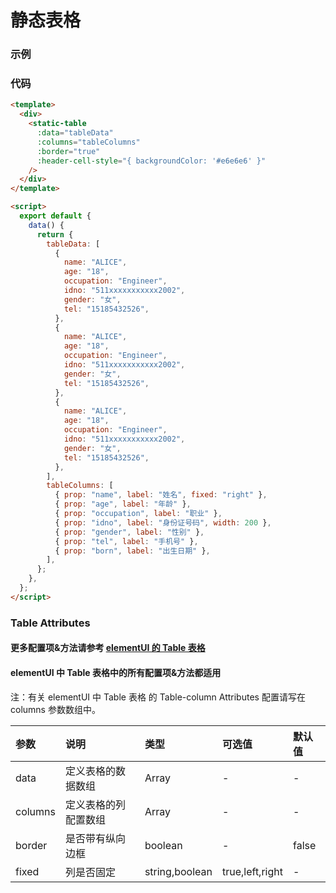 # 静态表格

### 示例

<staticTable :data="[{name:'ALICE',age:'18',occupation:'Engineer',idno: '511xxxxxxxxxxx2002',gender: '女',tel: '15185432526',born:'2000-10-10'},{name:'ALICE',age:'18',occupation:'Engineer',idno: '511xxxxxxxxxxx2002',gender: '女',tel: '15185432526',born:'2000-10-10'},{name:'ALICE',age:'18',occupation:'Engineer',idno: '511xxxxxxxxxxx2002',gender: '女',tel: '15185432526',born:'2000-10-10'}]" :columns="[{prop: 'name',label: '姓名',fixed:'left'},{prop: 'age',label: '年龄'},{prop:'occupation',label: '职业'},{prop:'idno',label: '身份证号码',width: 150},{prop: 'gender',label: '性别'},{prop: 'tel',label: '手机号'},{prop: 'born',label: '出生日期'}]" :border="true" :header-cell-style="{ backgroundColor: '#e6e6e6' }">
</staticTable>

### 代码

```html
<template>
  <div>
    <static-table
      :data="tableData"
      :columns="tableColumns"
      :border="true"
      :header-cell-style="{ backgroundColor: '#e6e6e6' }"
    />
  </div>
</template>

<script>
  export default {
    data() {
      return {
        tableData: [
          {
            name: "ALICE",
            age: "18",
            occupation: "Engineer",
            idno: "511xxxxxxxxxxx2002",
            gender: "女",
            tel: "15185432526",
          },
          {
            name: "ALICE",
            age: "18",
            occupation: "Engineer",
            idno: "511xxxxxxxxxxx2002",
            gender: "女",
            tel: "15185432526",
          },
          {
            name: "ALICE",
            age: "18",
            occupation: "Engineer",
            idno: "511xxxxxxxxxxx2002",
            gender: "女",
            tel: "15185432526",
          },
        ],
        tableColumns: [
          { prop: "name", label: "姓名", fixed: "right" },
          { prop: "age", label: "年龄" },
          { prop: "occupation", label: "职业" },
          { prop: "idno", label: "身份证号码", width: 200 },
          { prop: "gender", label: "性别" },
          { prop: "tel", label: "手机号" },
          { prop: "born", label: "出生日期" },
        ],
      };
    },
  };
</script>
```

### Table Attributes

#### 更多配置项&方法请参考 [elementUI 的 Table 表格](https://element.eleme.io/#/zh-CN/component/table)

#### elementUI 中 Table 表格中的所有配置项&方法都适用

注：有关 elementUI 中 Table 表格 的 Table-column Attributes 配置请写在 columns 参数数组中。

| 参数    | 说明                 | 类型           | 可选值          | 默认值 |
| :------ | :------------------- | :------------- | :-------------- | :----- |
| data    | 定义表格的数据数组   | Array          | -               | -      |
| columns | 定义表格的列配置数组 | Array          | -               | -      |
| border  | 是否带有纵向边框     | boolean        | -               | false  |
| fixed   | 列是否固定           | string,boolean | true,left,right | -      |
